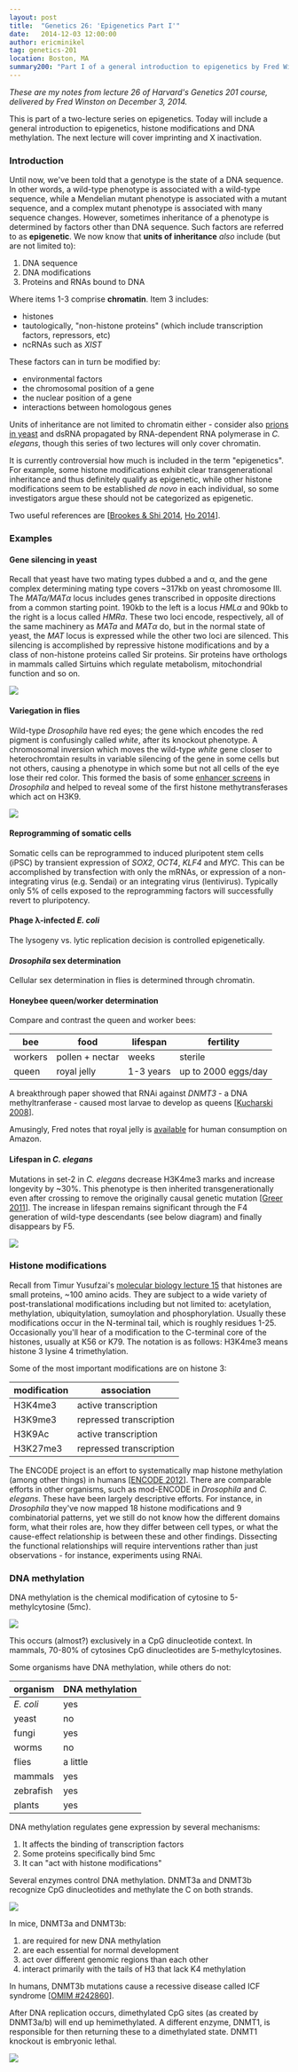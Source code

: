 ```yaml
---
layout: post
title:  "Genetics 26: 'Epigenetics Part I'"
date:   2014-12-03 12:00:00
author: ericminikel
tag: genetics-201
location: Boston, MA
summary200: "Part I of a general introduction to epigenetics by Fred Winston, focusing on histone modifications and DNA methylation."
---
```


*These are my notes from lecture 26 of Harvard's Genetics 201 course, delivered by Fred Winston on December 3, 2014.*

This is part of a two-lecture series on epigenetics. Today will include a general introduction to epigenetics, histone modifications and DNA methylation. The next lecture will cover imprinting and X inactivation.

### Introduction

Until now, we've been told that a genotype is the state of a DNA sequence. In other words, a wild-type phenotype is associated with a wild-type sequence, while a Mendelian mutant phenotype is associated with a mutant sequence, and a complex mutant phenotype is associated with many sequence changes. However, sometimes inheritance of a phenotype is determined by factors other than DNA sequence. Such factors are referred to as **epigenetic**. We now know that **units of inheritance** *also* include (but are not limited to):

1. DNA sequence
2. DNA modifications
3. Proteins and RNAs bound to DNA

Where items 1-3 comprise **chromatin**. Item 3 includes:

+ histones
+ tautologically, "non-histone proteins" (which include transcription factors, repressors, etc)
+ ncRNAs such as *XIST*

These factors can in turn be modified by:

+ environmental factors
+ the chromosomal position of a gene
+ the nuclear position of a gene
+ interactions between homologous genes

Units of inheritance are not limited to chromatin either - consider also [prions in yeast](/2014/09/30/the-conformation-holds-the-information/) and dsRNA propagated by RNA-dependent RNA polymerase in *C. elegans*, though this series of two lectures will only cover chromatin.

It is currently controversial how much is included in the term "epigenetics". For example, some histone modifications exhibit clear transgenerational inheritance and thus definitely qualify as epigenetic, while other histone modifications seem to be established *de novo* in each individual, so some investigators argue these should not be categorized as epigenetic.

Two useful references are [[Brookes & Shi 2014], [Ho 2014]].

### Examples

#### Gene silencing in yeast

Recall that yeast have two mating types dubbed a and &alpha;, and the gene complex determining mating type covers ~317kb on yeast chromosome III. The *MATa/MAT&alpha;* locus includes genes transcribed in opposite directions from a common starting point. 190kb to the left is a locus *HML&alpha;* and 90kb to the right is a locus called *HMRa*. These two loci encode, respectively, all of the same machinery as *MATa* and *MAT&alpha;* do, but in the normal state of yeast, the *MAT* locus is expressed while the other two loci are silenced. This silencing is accomplished by repressive histone modifications and by a class of non-histone proteins called Sir proteins. Sir proteins have orthologs in mammals called Sirtuins which regulate metabolism, mitochondrial function and so on.

![](/media/2014/12/epigenetics-sex-in-yeast.png)

#### Variegation in flies

Wild-type *Drosophila* have red eyes; the gene which encodes the red pigment is confusingly called *white*, after its knockout phenotype. A chromosomal inversion which moves the wild-type *white* gene closer to heterochromtain results in variable silencing of the gene in some cells but not others, causing a phenotype in which some but not all cells of the eye lose their red color. This formed the basis of some [enhancer screens](/2014/10/31/genetics-18/) in *Drosophila* and helped to reveal some of the first histone methytransferases which act on H3K9.

![](/media/2014/12/epigenetics-in-fly-eyes.png)

#### Reprogramming of somatic cells

Somatic cells can be reprogrammed to induced pluripotent stem cells (iPSC) by transient expression of *SOX2*, *OCT4*, *KLF4* and *MYC*. This can be accomplished by transfection with only the mRNAs, or expression of a non-integrating virus (e.g. Sendai) or an integrating virus (lentivirus). Typically only 5% of cells exposed to the reprogramming factors will successfully revert to pluripotency. 

#### Phage &lambda;-infected *E. coli*

The lysogeny vs. lytic replication decision is controlled epigenetically.

#### *Drosophila* sex determination

Cellular sex determination in flies is determined through chromatin.

#### Honeybee queen/worker determination

Compare and contrast the queen and worker bees:

| bee | food | lifespan | fertility |
| ---- | ---- | ---- | ---- |
| workers | pollen + nectar | weeks | sterile |
| queen | royal jelly | 1-3 years | up to 2000 eggs/day |

A breakthrough paper showed that RNAi against *DNMT3* - a DNA methyltranferase - caused most larvae to develop as queens [[Kucharski 2008]].

Amusingly, Fred notes that royal jelly is [available](http://www.amazon.com/Freeze-Dried-Fresh-Royal-Jelly/dp/B00028NBJW/) for human consumption on Amazon.

#### Lifespan in *C. elegans*

Mutations in set-2 in *C. elegans* decrease H3K4me3 marks and increase longevity by ~30%. This phenotype is then inherited transgenerationally even after crossing to remove the originally causal genetic mutation [[Greer 2011]]. The increase in lifespan remains significant through the F4 generation of wild-type descendants (see below diagram) and finally disappears by F5.

![](/media/2014/12/epigenetics-longevity-worms.png)

### Histone modifications

Recall from Timur Yusufzai's [molecular biology lecture 15](/2014/10/15/molecular-biology-15/) that histones are small proteins, ~100 amino acids. They are subject to a wide variety of post-translational modifications including but not limited to: acetylation, methylation, ubiquitylation, sumoylation and phosphorylation. Usually these modifications occur in the N-terminal tail, which is roughly residues 1-25. Occasionally you'll hear of a modification to the C-terminal core of the histones, usually at K56 or K79. The notation is as follows: H3K4me3 means histone 3 lysine 4 trimethylation. 

Some of the most important modifications are on histone 3:

| modification | association |
| ---- | ---- |
| H3K4me3 | active transcription |
| H3K9me3 | repressed transcription |
| H3K9Ac | active transcription |
| H3K27me3 | repressed transcription |

The ENCODE project is an effort to systematically map histone methylation (among other things) in humans [[ENCODE 2012]]. There are comparable efforts in other organisms, such as mod-ENCODE in *Drosophila* and *C. elegans*. These have been largely descriptive efforts. For instance, in *Drosophila* they've now mapped 18 histone modifications and 9 combinatorial patterns, yet we still do not know how the different domains form, what their roles are, how they differ between cell types, or what the cause-effect relationship is between these and other findings. Dissecting the functional relationships will require interventions rather than just observations - for instance, experiments using RNAi.

### DNA methylation

DNA methylation is the chemical modification of cytosine to 5-methylcytosine (5mc).

![](/media/2014/12/cytosine-5mc.png)

This occurs (almost?) exclusively in a CpG dinucleotide context. In mammals, 70-80% of cytosines CpG dinucleotides are 5-methylcytosines.

Some organisms have DNA methylation, while others do not:

| organism | DNA methylation |
| ---- | ---- |
| *E. coli* | yes |
| yeast | no |
| fungi | yes |
| worms | no |
| flies | a little |
| mammals | yes |
| zebrafish | yes |
| plants | yes |

DNA methylation regulates gene expression by several mechanisms:

1. It affects the binding of transcription factors
2. Some proteins specifically bind 5mc
3. It can "act with histone modifications"

Several enzymes control DNA methylation. DNMT3a and DNMT3b recognize CpG dinucleotides and methylate the C on both strands.

![](/media/2014/12/dnmt3ab.png)

In mice, DNMT3a and DNMT3b:

1. are required for new DNA methylation
2. are each essential for normal development
3. act over different genomic regions than each other
4. interact primarily with the tails of H3 that lack K4 methylation

In humans, DNMT3b mutations cause a recessive disease called ICF syndrome [[OMIM #242860](http://www.omim.org/entry/242860)].

After DNA replication occurs, dimethylated CpG sites (as created by DNMT3a/b) will end up hemimethylated. A different enzyme, DNMT1, is responsible for then returning these to a dimethylated state. DNMT1 knockout is embryonic lethal.

![](/media/2014/12/dnmt1.png)

[Brookes & Shi 2014]: http://www.ncbi.nlm.nih.gov/pubmed/25195505 "Brookes E, Shi Y. Diverse epigenetic mechanisms of human disease. Annu Rev Genet. 2014 Nov 23;48:237-68. doi: 10.1146/annurev-genet-120213-092518. Epub 2014 Sep 5. PubMed PMID: 25195505."

[Kucharski 2008]: http://www.ncbi.nlm.nih.gov/pubmed/18339900 "Kucharski R, Maleszka J, Foret S, Maleszka R. Nutritional control of reproductive status in honeybees via DNA methylation. Science. 2008 Mar 28;319(5871):1827-30. doi: 10.1126/science.1153069. Epub 2008 Mar 13. PubMed PMID: 18339900."

[Greer 2011]: http://www.ncbi.nlm.nih.gov/pubmed/22012258 "Greer EL, Maures TJ, Ucar D, Hauswirth AG, Mancini E, Lim JP, Benayoun BA, Shi Y, Brunet A. Transgenerational epigenetic inheritance of longevity in Caenorhabditis elegans. Nature. 2011 Oct 19;479(7373):365-71. doi: 10.1038/nature10572. PubMed PMID: 22012258; PubMed Central PMCID: PMC3368121."

[Ho 2014]: http://www.ncbi.nlm.nih.gov/pubmed/25164756 "Ho JW, Jung YL, Liu T, Alver BH, Lee S, Ikegami K, Sohn KA, Minoda A, Tolstorukov MY, Appert A, Parker SC, Gu T, Kundaje A, Riddle NC, Bishop E, Egelhofer TA, Hu SS, Alekseyenko AA, Rechtsteiner A, Asker D, Belsky JA, Bowman SK, Chen QB, Chen RA, Day DS, Dong Y, Dose AC, Duan X, Epstein CB, Ercan S, Feingold EA, Ferrari F, Garrigues JM, Gehlenborg N, Good PJ, Haseley P, He D, Herrmann M, Hoffman MM, Jeffers TE, Kharchenko PV, Kolasinska-Zwierz P, Kotwaliwale CV, Kumar N, Langley SA, Larschan EN, Latorre I, Libbrecht MW, Lin X, Park R, Pazin MJ, Pham HN, Plachetka A, Qin B, Schwartz YB, Shoresh N, Stempor P, Vielle A, Wang C, Whittle CM, Xue H, Kingston RE, Kim JH, Bernstein BE, Dernburg  AF, Pirrotta V, Kuroda MI, Noble WS, Tullius TD, Kellis M, MacAlpine DM, Strome S, Elgin SC, Liu XS, Lieb JD, Ahringer J, Karpen GH, Park PJ. Comparative analysis of metazoan chromatin organization. Nature. 2014 Aug 28;512(7515):449-52. doi: 10.1038/nature13415. PubMed PMID: 25164756; PubMed Central PMCID: PMC4227084."

[ENCODE 2012]: http://www.ncbi.nlm.nih.gov/pubmed/22955616 "ENCODE Project Consortium. An integrated encyclopedia of DNA elements in the human genome. Nature. 2012 Sep 6;489(7414):57-74. doi: 10.1038/nature11247. PubMed PMID: 22955616; PubMed Central PMCID: PMC3439153."

